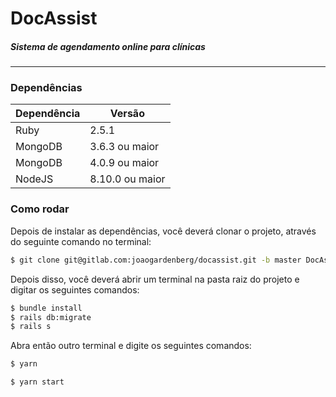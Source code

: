 # DocAssist
##### Sistema de agendamento online para clínicas
---

### Dependências
| Dependência | Versão |
| ----------- | ------ |
| Ruby | 2.5.1 |
| MongoDB | 3.6.3 ou maior |
| MongoDB | 4.0.9 ou maior |
| NodeJS | 8.10.0 ou maior |

### Como rodar
Depois de instalar as dependências, você deverá clonar o projeto, através do seguinte comando no terminal:
```sh
$ git clone git@gitlab.com:joaogardenberg/docassist.git -b master DocAssist
```
Depois disso, você deverá abrir um terminal na pasta raiz do projeto e digitar os seguintes comandos:
```sh
$ bundle install
$ rails db:migrate
$ rails s
```
Abra então outro terminal e digite os seguintes comandos:
```sh
$ yarn
```
```sh
$ yarn start
```
